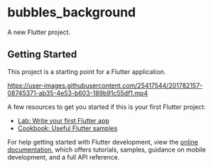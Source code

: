 # bubbles_background

A new Flutter project.

## Getting Started

This project is a starting point for a Flutter application.

https://user-images.githubusercontent.com/25417544/201782157-08745371-ab35-4e53-b603-189b91c55df1.mp4



A few resources to get you started if this is your first Flutter project:

- [Lab: Write your first Flutter app](https://docs.flutter.dev/get-started/codelab)
- [Cookbook: Useful Flutter samples](https://docs.flutter.dev/cookbook)

For help getting started with Flutter development, view the
[online documentation](https://docs.flutter.dev/), which offers tutorials,
samples, guidance on mobile development, and a full API reference.
